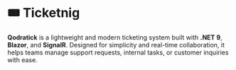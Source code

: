 # 🎟️ Ticketnig

**Qodratick** is a lightweight and modern ticketing system built with **.NET 9**, **Blazor**, and **SignalR**. Designed for simplicity and real-time collaboration, it helps teams manage support requests, internal tasks, or customer inquiries with ease.